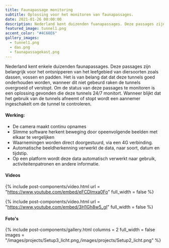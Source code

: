 ```yaml
---
title: Faunapassage monitoring
subtitle: Oplossing voor het monitoren van faunapassages.
date: 2021-01-26 00:00:00
description: Nederland kent duizenden fuanapassages. Deze passages zijn belangrijk voor het ontsnipperen van het leefgebied van diersoorten zoals dassen, vossen en padden. Om het de status van deze passages te monitoren is een oplossing gevonden die deze tunnels 24/7 monitort.
featured_image: tunnel1.png
accent_color: "#4C60E6"
gallery_images:
  - tunnel1.png
  - das.png
  - faunapassagekast.png
---
```


Nederland kent enkele duizenden faunapassages. Deze passages zijn belangrijk voor het ontsnipperen van het leefgebied van diersoorten zoals dassen, vossen en padden. Het is van belang dat dat deze tunnels goed onderhouden worden, wanneer dit niet gebeurd raken de tunnels overgroeid of verstopt. Om de status van deze passages te monitoren is een oplossing gevonden die deze tunnels 24/7 monitort. Wanneer blijkt dat het gebruik van de tunnels afneemt of stopt wordt een aannemer ingeschakelt om de tunnel te controleren.

#### Werking:

- De camera maakt continu opnames
- Slimme software herkent beweging door opeenvolgende beelden met elkaar te vergelijken
- Waarnemingen worden direct doorgestuurd, via een 4G verbinding.
- Automatische beeldherkenning verwerkt de data, naar soort, datum en tijdstip.
- Op een platform wordt deze data automatisch verwerkt naar gebruik, activiteitenpatronen en andere informatie.

#### Videos

{% include post-components/video.html
	url = "https://www.youtube.com/embed/eFCDlmxa0Fo"
	full_width = false
%}

{% include post-components/video.html
	url = "https://www.youtube.com/embed/3H1Gh8w5_gI"
	full_width = false
%}

#### Foto's

{% include post-components/gallery.html
	columns = 2
	full_width = false
	images = "/images/projects/Setup3_licht.png,/images/projects/Setup2_licht.png"
%}
